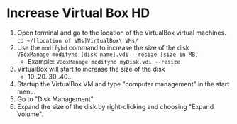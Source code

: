 # Increase Virtual Box HD

1. Open terminal and go to the location of the VirtualBox virtual machines.  
  `cd ~/[location of VMs]VirtualBox\ VMs/`
2. Use the `modifyhd` command to increase the size of the disk  
  `VBoxManage modifyhd [disk name].vdi --resize [size in MB]`
    - Example: `VBoxManage modifyhd myDisk.vdi --resize `
3. VirtualBox will start to increase the size of the disk
    - 10..20..30..40..
4. Startup the VirtualBox VM and type "computer management" in the start menu.
5. Go to "Disk Management".
6. Expand the size of the disk by right-clicking and choosing "Expand Volume".
